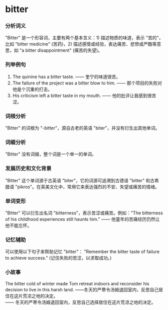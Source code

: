 # bitter

### 分析词义

  

"Bitter" 是一个形容词，主要有两个基本含义：1) 描述物质的味道，表示 "苦的"，比如 "bitter medicine" (苦药)，2) 描述感情或经验，表达痛苦、悲愤或严酷等意思，如 "a bitter disappointment" (痛苦的失望)。

  

### 列举例句

  

1.  The quinine has a bitter taste. —— 奎宁的味道很苦。
2.  The failure of the project was a bitter blow to him. —— 那个项目的失败对他是个沉重的打击。
3.  His criticism left a bitter taste in my mouth. —— 他的批评让我感到很苦涩。

  

### 词根分析

  

"Bitter" 的词根为 "-bitter"，源自古老的英语 "biter"，并没有衍生出其他单词。

  

### 词缀分析

  

"Bitter" 没有词缀，整个词是一个单一的单词。

  

### 发展历史和文化背景

  

"Bitter" 这个单词源于古英语 "biter"，它的词源可追溯到古德语 "bitter" 和古希腊语 "pikros"。在英美文化中，常用它来表达强烈的不安、失望或痛苦的情绪。

  

### 单词变形

  

"Bitter" 可以衍生出名词 "bitterness"，表示苦涩或痛苦。例如："The bitterness of his childhood experiences still haunts him." —— 他童年的苦痛经历仍然让他不能忘怀。

  

### 记忆辅助

  

可以使用以下句子来帮助记忆 "bitter"： "Remember the bitter taste of failure to achieve success." (记住失败的苦涩，以求取成功。)

  

### 小故事

  

The bitter cold of winter made Tom retreat indoors and reconsider his decision to live in this harsh land. ——冬天的严寒令汤姆退回室内，反思自己居住在这片荒凉之地的决定。  
—— 冬天的严寒令汤姆退回室内，反思自己选择居住在这片荒凉之地的决定。
